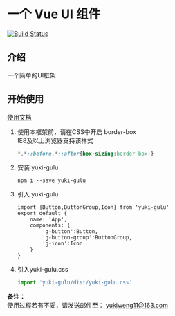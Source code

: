 ﻿# 一个 Vue UI 组件
[![Build Status](https://www.travis-ci.org/yukiweng/gulu-demo.svg?branch=master)](https://www.travis-ci.org/yukiweng/gulu-demo)
## 介绍
一个简单的UI框架
## 开始使用
[使用文档](https://yukiweng.github.io/gulu-demo/)
1. 使用本框架前，请在CSS中开启 border-box   
    IE8及以上浏览器支持该样式

    ```css
    *,*::before,*::after{box-sizing:border-box;} 
    ```
    
2. 安装 yuki-gulu
    ```
    npm i --save yuki-gulu
    ```
3. 引入 yuki-gulu
    ```
    import {Button,ButtonGroup,Icon} from 'yuki-gulu'
    export default {
        name: 'App',
        components: {
            'g-button':Button,
            'g-button-group':ButtonGroup,
            'g-icon':Icon
        }
    }
    ```
4. 引入yuki-gulu.css
    ```js
    import 'yuki-gulu/dist/yuki-gulu.css'
    ```
   
**备注：**  
使用过程若有不妥，请发送邮件至： yukiweng11@163.com 
